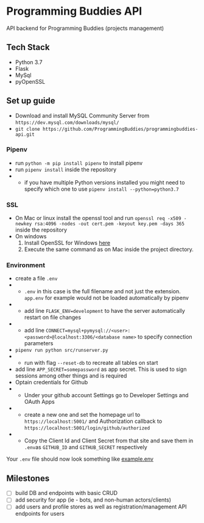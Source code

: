 # Programming Buddies API
API backend for Programming Buddies (projects management)

## Tech Stack
- Python 3.7
- Flask
- MySql
- pyOpenSSL

## Set up guide
- Download and install MySQL Community Server from `https://dev.mysql.com/downloads/mysql/`
- `git clone https://github.com/ProgrammingBuddies/programmingbuddies-api.git`

### Pipenv
- run `python -m pip install pipenv` to install pipenv
- run `pipenv install` inside the repository
- - if you have multiple Python versions installed you might need to specify which one to use `pipenv install --python=python3.7`

### SSL
- On Mac or linux install the openssl tool and run `openssl req -x509 -newkey rsa:4096 -nodes -out cert.pem -keyout key.pem -days 365` inside the repository
- On windows 
    1. Install OpenSSL for Windows [here](https://slproweb.com/products/Win32OpenSSL.html)
    2. Execute the same command as on Mac inside the project directory.

### Environment
- create a file `.env`
- - `.env` in this case is the full filename and not just the extension. `app.env` for example would not be loaded automatically by pipenv
- - add line `FLASK_ENV=development` to have the server automatically restart on file changes
- - add line `CONNECT=mysql+pymysql://<user>:<password>@localhost:3306/<database name>` to specify connection parameters
- `pipenv run python src/runserver.py`
- - run with flag `--reset-db` to recreate all tables on start
- add line `APP_SECRET=somepassword` as app secret. This is used to sign sessions among other things and is required
- Optain credentials for Github
- - Under your github account Settings go to Developer Settings and OAuth Apps
- - create a new one and set the homepage url to `https://localhost:5001/` and Authorization callback to `https://localhost:5001/login/github/authorized`
- - Copy the Client Id and Client Secret from that site and save them in `.env`as `GITHUB_ID` and `GITHUB_SECRET` respectively

Your `.env` file should now look something like [example.env](https://github.com/ProgrammingBuddies/programmingbuddies-api/blob/develop/example.env)

## Milestones
- [ ] build DB and endpoints with basic CRUD
- [ ] add security for app (ie - bots, and non-human actors/clients)
- [ ] add users and profile stores as well as registration/management API endpoints for users
